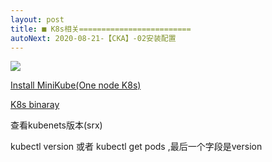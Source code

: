 ```yaml
---
layout: post
title: ■ K8s相关=========================
autoNext: 2020-08-21-【CKA】-02安装配置
---
```


![](/docs/images/2020-08-21-10-21-50.png)

[Install MiniKube(One node K8s)](https://github.com/kubernetes/minikube)

[K8s binaray](https://github.com/kubernetes/kubernetes/releases/tag/v1.18.8)

查看kubenets版本(srx)

kubectl version
或者
kubectl get pods ,最后一个字段是version